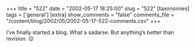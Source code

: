 +++
title = "522"
date = "2002-05-17 18:25:00"
slug = "522"
[taxonomies]
tags = ['general']
[extra]
show_comments = "false"
comments_file = "/content/blog/2002/05/2002-05-17-522-comments.csv"
+++

I’ve finally started a blog. What a sadarse. But anything’s better than revision. 😉
